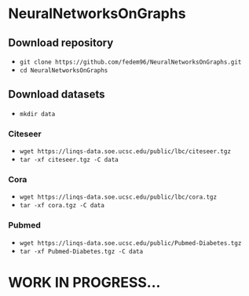# NeuralNetworksOnGraphs

## Download repository
* `git clone https://github.com/fedem96/NeuralNetworksOnGraphs.git`
* `cd NeuralNetworksOnGraphs`

## Download datasets
* `mkdir data`

### Citeseer
* `wget https://linqs-data.soe.ucsc.edu/public/lbc/citeseer.tgz`
* `tar -xf citeseer.tgz -C data`

### Cora
* `wget https://linqs-data.soe.ucsc.edu/public/lbc/cora.tgz`
* `tar -xf cora.tgz -C data`

### Pubmed
* `wget https://linqs-data.soe.ucsc.edu/public/Pubmed-Diabetes.tgz`
* `tar -xf Pubmed-Diabetes.tgz -C data`


# WORK IN PROGRESS...